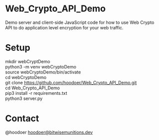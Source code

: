 # Web_Crypto_API_Demo
Demo server and client-side JavaScript code for how to use Web Crypto API to do application level encryption for your web traffic. 

# Setup
mkdir webCryptDemo<br>
python3 -m venv webCryptoDemo<br>
source webCryptoDemo/bin/activate<br>
cd webCryptoDemo<br>
git clone https://github.com/hoodoer/Web_Crypto_API_Demo.git<br>
cd Web_Crypto_API_Demo<br>
pip3 install -r  requirements.txt<br>
python3 server.py<br>


# Contact
@hoodoer
hoodoer@bitwisemunitions.dev
